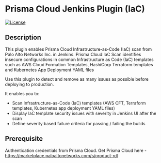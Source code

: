 # Prisma Cloud Jenkins Plugin (IaC)

[![License](https://img.shields.io/github/license/jenkinsci/github-plugin.svg)](LICENSE)

## Description

This plugin enables Prisma Cloud Infrastructure-as-Code (IaC) scan from Palo Alto Networks Inc. in Jenkins. Prisma Cloud IaC Scan identifies insecure configurations in common Infrastructure as Code (IaC) templates such as AWS Cloud Formation Templates, HashiCorp Terraform templates and Kubernetes App Deployment YAML files


Use this plugin to detect and remove as many issues as possible before deploying to production.

It enables you to:
- Scan Infrastructure-as-Code (IaC) templates (AWS CFT, Terraform templates, Kubernetes app deployment YAML files)
- Display IaC template security issues with severity in Jenkins UI after the scan
- Define severity based failure criteria for passing / failing the builds

## Prerequisite

 Authentication credentials from Prisma Cloud. Get Prisma Cloud here - https://marketplace.paloaltonetworks.com/s/product-rdl
